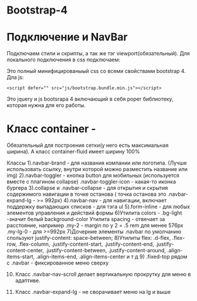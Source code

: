 # Bootstrap-4

# Подключение и NavBar

Подключаем стили и скрипты, а так же тэг viewport(обязательный).
Для локального подключения в css подключаем:

<link rel="stylesheet" href="css/bootstrap.min.css" />

Это полный минифицированыый css со всеми свойствами bootstrap 4.
Дла js:

<script defer="" src="js/jquery-3.6.0.min.js"></script>

    <script defer="" src="js/bootstrap.bundle.min.js"></script>

Это jquery и js bootsrapa 4 включающий в себя poper библиотеку, которая нужна для его работы.

# Класс container -

Обязательный для построения сетки(у него есть максимальная ширина).
А класс container-fluid имеет ширину 100%

Классы
1).navbar-brand - для названия компании или логотипа. (Лучше использовать ссылку, внутри которой можно разместить название или img)
2).navbar-toggler - кнопка button для мобильных (используется вместе с плагином collapse)
.navbar-toggler-icon - какая-то иконка бургера
3).collapse и .navbar-collapse - для открытия и скрытия содержимого навигации в точке останова ( точка останова это .navbar-expand-lg - >= 992px)
4).navbar-nav - для навигации, включает поддержку выпадающих списков - для тэга ul
5).form-inline - для любых элементов управления и действий формы
6)Утилита colors - .bg-light -значит белый background-color
Утилита spacing - отвечает за расстояние, например
.my-2 - margin по y 2 = .5 rem для менее 576px
.my-lg-0 - для >=992px
7)Дочерние элементы .navbar по умолчанию спользуют justify-content: space-between;
8)Утилиты flex: .d-flex, .flex-row, .flex-column, .justify-content-start, .justify-content-end, .justify-content-center, .justify-content-between, .justify-content-around, .align-items-start, .align-items-end, .align-items-center и т д 9) .fixed-top рядом с .navbar - фиксированное меню сверху

10. Класс .navbar-nav-scroll делает вертикальную прокрутку для меню в адаптиве.

11. Класс .navbar-expand-lg - не сворачивает меню на lg и выше
